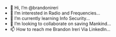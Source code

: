 - 👋 Hi, I’m @brandonireri
- 👀 I’m interested in Radio and Frequencies...
- 🌱 I’m currently learning Info Security...
- 💞️ I’m looking to collaborate on saving Mankind...
- 📫 How to reach me Brandon Ireri Via LinkedIn...

<!---
brandonireri/brandonireri is a ✨ special ✨ repository because its `README.md` (this file) appears on your GitHub profile.
You can click the Preview link to take a look at your changes.
--->
